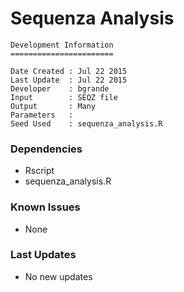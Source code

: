 # Sequenza Analysis

```
Development Information
=======================

Date Created : Jul 22 2015
Last Update  : Jul 22 2015
Developer    : bgrande
Input        : SEQZ file
Output       : Many
Parameters   : 
Seed Used    : sequenza_analysis.R
```

### Dependencies

- Rscript
- sequenza_analysis.R

### Known Issues

- None

### Last Updates

- No new updates
